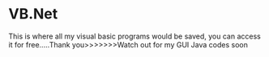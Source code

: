 # VB.Net
This is where all my visual basic programs would be saved, you can access it for free.....Thank you>>>>>>>Watch out for my GUI Java codes soon
